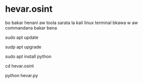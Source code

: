 # hevar.osint



bo bakar henani aw toola sarata la kali linux terminal bkawa w aw commandana bakar bena

sudo apt update

sudp apt upgrade

sudo apt install python



cd hevar.osint

python hevar.py





